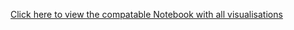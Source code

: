 [Click here to view the compatable Notebook with all visualisations](https://colab.research.google.com/drive/1_fJOUwwOA02bGm17EzGoEF3zTSYz6QCx?usp=sharing#scrollTo=B2dvlznn2Gm0)
